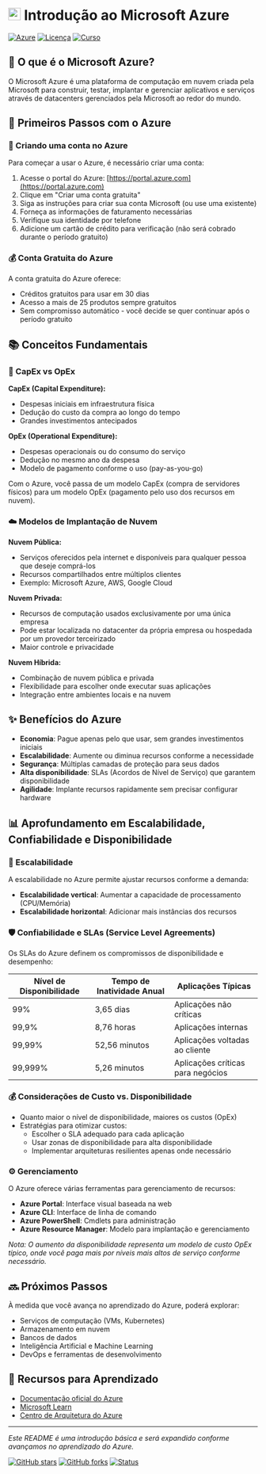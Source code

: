 # <img src="https://upload.wikimedia.org/wikipedia/commons/thumb/f/fa/Microsoft_Azure.svg/1200px-Microsoft_Azure.svg.png" width="25" height="25"/> Introdução ao Microsoft Azure 

[![Azure](https://img.shields.io/badge/azure-%230072C6.svg?style=for-the-badge&logo=microsoftazure&logoColor=white)](https://azure.microsoft.com)
[![Licença](https://img.shields.io/badge/Licença-MIT-blue.svg)](LICENSE)
[![Curso](https://img.shields.io/badge/Módulo-Introdução-green.svg)]()

## 🔹 O que é o Microsoft Azure?

O Microsoft Azure é uma plataforma de computação em nuvem criada pela Microsoft para construir, testar, implantar e gerenciar aplicativos e serviços através de datacenters gerenciados pela Microsoft ao redor do mundo.

## 🚀 Primeiros Passos com o Azure

### 📝 Criando uma conta no Azure

Para começar a usar o Azure, é necessário criar uma conta:

1. Acesse o portal do Azure: [https://portal.azure.com](https://portal.azure.com)
2. Clique em "Criar uma conta gratuita"
3. Siga as instruções para criar sua conta Microsoft (ou use uma existente)
4. Forneça as informações de faturamento necessárias
5. Verifique sua identidade por telefone
6. Adicione um cartão de crédito para verificação (não será cobrado durante o período gratuito)

### 💰 Conta Gratuita do Azure

A conta gratuita do Azure oferece:
- Créditos gratuitos para usar em 30 dias
- Acesso a mais de 25 produtos sempre gratuitos
- Sem compromisso automático - você decide se quer continuar após o período gratuito

## 📚 Conceitos Fundamentais

### 💼 CapEx vs OpEx

**CapEx (Capital Expenditure):**
- Despesas iniciais em infraestrutura física
- Dedução do custo da compra ao longo do tempo
- Grandes investimentos antecipados

**OpEx (Operational Expenditure):**
- Despesas operacionais ou do consumo do serviço
- Dedução no mesmo ano da despesa
- Modelo de pagamento conforme o uso (pay-as-you-go)

Com o Azure, você passa de um modelo CapEx (compra de servidores físicos) para um modelo OpEx (pagamento pelo uso dos recursos em nuvem).

### ☁️ Modelos de Implantação de Nuvem

**Nuvem Pública:**
- Serviços oferecidos pela internet e disponíveis para qualquer pessoa que deseje comprá-los
- Recursos compartilhados entre múltiplos clientes
- Exemplo: Microsoft Azure, AWS, Google Cloud

**Nuvem Privada:**
- Recursos de computação usados exclusivamente por uma única empresa
- Pode estar localizada no datacenter da própria empresa ou hospedada por um provedor terceirizado
- Maior controle e privacidade

**Nuvem Híbrida:**
- Combinação de nuvem pública e privada
- Flexibilidade para escolher onde executar suas aplicações
- Integração entre ambientes locais e na nuvem

## ✨ Benefícios do Azure

- **Economia**: Pague apenas pelo que usar, sem grandes investimentos iniciais
- **Escalabilidade**: Aumente ou diminua recursos conforme a necessidade
- **Segurança**: Múltiplas camadas de proteção para seus dados
- **Alta disponibilidade**: SLAs (Acordos de Nível de Serviço) que garantem disponibilidade
- **Agilidade**: Implante recursos rapidamente sem precisar configurar hardware

## 📊 Aprofundamento em Escalabilidade, Confiabilidade e Disponibilidade

### 🔄 Escalabilidade
A escalabilidade no Azure permite ajustar recursos conforme a demanda:
- **Escalabilidade vertical**: Aumentar a capacidade de processamento (CPU/Memória)
- **Escalabilidade horizontal**: Adicionar mais instâncias dos recursos

### 🛡️ Confiabilidade e SLAs (Service Level Agreements)
Os SLAs do Azure definem os compromissos de disponibilidade e desempenho:

| Nível de Disponibilidade | Tempo de Inatividade Anual | Aplicações Típicas |
|--------------------------|----------------------------|-------------------|
| 99% | 3,65 dias | Aplicações não críticas |
| 99,9% | 8,76 horas | Aplicações internas |
| 99,99% | 52,56 minutos | Aplicações voltadas ao cliente |
| 99,999% | 5,26 minutos | Aplicações críticas para negócios |

### 💰 Considerações de Custo vs. Disponibilidade
- Quanto maior o nível de disponibilidade, maiores os custos (OpEx)
- Estratégias para otimizar custos:
  - Escolher o SLA adequado para cada aplicação
  - Usar zonas de disponibilidade para alta disponibilidade
  - Implementar arquiteturas resilientes apenas onde necessário

### ⚙️ Gerenciamento
O Azure oferece várias ferramentas para gerenciamento de recursos:
- **Azure Portal**: Interface visual baseada na web
- **Azure CLI**: Interface de linha de comando
- **Azure PowerShell**: Cmdlets para administração
- **Azure Resource Manager**: Modelo para implantação e gerenciamento

*Nota: O aumento da disponibilidade representa um modelo de custo OpEx típico, onde você paga mais por níveis mais altos de serviço conforme necessário.*

## 🔜 Próximos Passos

À medida que você avança no aprendizado do Azure, poderá explorar:
- Serviços de computação (VMs, Kubernetes)
- Armazenamento em nuvem
- Bancos de dados
- Inteligência Artificial e Machine Learning
- DevOps e ferramentas de desenvolvimento

## 📖 Recursos para Aprendizado

- [Documentação oficial do Azure](https://docs.microsoft.com/azure)
- [Microsoft Learn](https://docs.microsoft.com/learn/azure)
- [Centro de Arquitetura do Azure](https://docs.microsoft.com/azure/architecture)

---

*Este README é uma introdução básica e será expandido conforme avançamos no aprendizado do Azure.*

[![GitHub stars](https://img.shields.io/github/stars/seu-usuario/seu-repositorio?style=social)](https://github.com/seu-usuario/seu-repositorio)
[![GitHub forks](https://img.shields.io/github/forks/seu-usuario/seu-repositorio?style=social)](https://github.com/seu-usuario/seu-repositorio)
[![Status](https://img.shields.io/badge/Status-Em%20Desenvolvimento-yellow)]()
